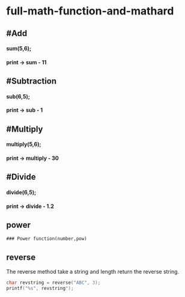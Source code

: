 # full-math-function-and-mathard


## #Add

#### sum(5,6);

#### print -> sum - 11

## #Subtraction

#### sub(6,5);

#### print -> sub - 1

## #Multiply

#### multiply(5,6);

#### print -> multiply - 30

## #Divide

#### divide(6,5);

#### print -> divide - 1.2

## power
```
### Power function(number,pow)

```
## reverse
The reverse method take a string and length return the reverse string.
```c
char revstring = reverse("ABC", 3);
printf("%s", revstring");
```
